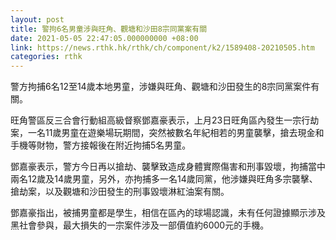 ```yaml
---
layout: post
title: 警拘6名男童涉與旺角、觀塘和沙田8宗同黨案有關
date: 2021-05-05 22:47:05.000000000 +08:00
link: https://news.rthk.hk/rthk/ch/component/k2/1589408-20210505.htm
categories: rthk
---
```


警方拘捕6名12至14歲本地男童，涉嫌與旺角、觀塘和沙田發生的8宗同黨案件有關。

旺角警區反三合會行動組高級督察鄧嘉豪表示，上月23日旺角區內發生一宗行劫案，一名11歲男童在遊樂場玩期間，突然被數名年紀相若的男童襲擊，搶去現金和手機等財物，警方接報後在附近拘捕5名男童。

鄧嘉豪表示，警方今日再以搶劫、襲擊致造成身體實際傷害和刑事毀壞，拘捕當中兩名12歲及14歲男童，另外，亦拘捕多一名14歲同黨，他涉嫌與旺角多宗襲擊、搶劫案，以及觀塘和沙田發生的刑事毀壞淋紅油案有關。

鄧嘉豪指出，被捕男童都是學生，相信在區內的球場認識，未有任何證據顯示涉及黑社會參與，最大損失的一宗案件涉及一部價值約6000元的手機。
